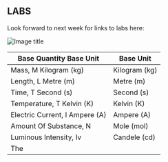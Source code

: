 ## LABS

Look forward to next week for links to labs here:

![Image title](https://dummyimage.com/600x400/eee/aaa)


| Base Quantity Base Unit         | Base Unit          |
|---------------------------------|--------------------|
| Mass, M Kilogram (kg)           | Kilogram (kg)      |
| Length, L Metre (m)             | Metre (m)          |
| Time, T Second (s)              | Second (s)         |
| Temperature, T Kelvin (K)       | Kelvin (K)         |
| Electric Current, I Ampere (A)  | Ampere (A)         |
| Amount Of Substance, N          | Mole (mol)         |
| Luminous Intensity, Iv          |   Candele (cd)
The |
